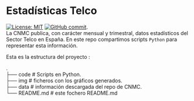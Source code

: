 # Estadísticas Telco 
[![License: MIT](https://img.shields.io/badge/License-MIT-yellow.svg)](https://opensource.org/licenses/MIT)
[![GitHub commit](https://img.shields.io/github/last-commit/pcm-dpc/COVID-19)](https://github.com/mharias/covid_almendralejo/commits/master).  
La CNMC publica, con carácter mensual y trimestral, datos estadísticos del Sector Telco en España. En este repo compartimos scripts `Python` para representar esta información.

Esta es la estructura del proyecto : 

.  
├── code                  # Scripts en Python.    
├── img                   # ficheros con los gráficos generados.  
├── data                  # información descargada del repo de CNMC.  
└── README.md             # este fochero README.md

